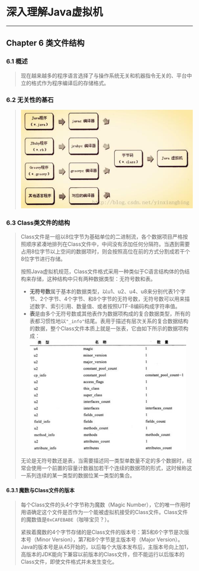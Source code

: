 # 深入理解Java虚拟机 #

---

## Chapter 6 类文件结构 ##

### 6.1 概述 ###

> 现在越来越多的程序语言选择了与操作系统无关和机器指令无关的、平台中立的格式作为程序编译后的存储格式。

### 6.2 无关性的基石 ###
> ![Java虚拟机提供的语言无关性](img/Java虚拟机提供的语言无关性.png)

### 6.3 Class类文件的结构 ###
> Class文件是一组以8位字节为基础单位的二进制流，各个数据项目严格按照顺序紧凑地排列在Class文件中，中间没有添加任何分隔符。当遇到需要占用8位字节以上空间的数据项时，则会按照高位在前的方式分割成若干个8位字节进行存储。
> 
> 按照Java虚拟机规范，Class文件格式采用一种类似于C语言结构体的伪结构来存储，这种结构中只有两种数据类型：无符号数和表。
> 
> - **无符号数**属于基本的数据类型，以u1、u2、u4、u8来分别代表1个字节、2个字节、4个字节、和8个字节的无符号数，无符号数可以用来描述数字、索引引用、数量值、或者按照UTF-8编码构成字符串值。
> - **表**是由多个无符号数或其他表作为数据项构成的复合数据类型，所有的表都习惯性地以```"_info"```结尾。表用于描述有层次关系的复合数据结构的数据，整个Class文件本质上就是一张表，它由如下所示的数据项构成：
> ![Class文件格式](img/Class文件格式.jpg)
> 
> 无论是无符号数还是表，当需要描述同一类型单数量不定的多个数据时，经常会使用一个前置的容量计数器加若干个连续的数据项的形式，这时候称这一系列连续的某一类型的数据位某一类型的集合。

#### 6.3.1 魔数与Class文件的版本 ####
> 每个Class文件的头4个字节称为魔数（Magic Number），它的唯一作用时用语确定这个文件是否作为一个能被虚拟机接受的Class文件。Class文件的魔数值是```0xCAFEBABE```（咖啡宝贝？）。
> 
> 紧挨着魔数的4个字节存储的是Class文件的版本号：第5和6个字节是次版本号（Minor Version），第7和8个字节是主版本号（Major Version）。Java的版本号是从45开始的，以后每个大版本发布后，主版本号向上加1，高版本的JDK能向下兼容以前版本的Class文件，但不能运行以后版本的Class文件，即使文件格式并未发生变化。


> 
> 